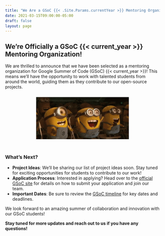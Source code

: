 ```yaml
---
title: "We Are a GSoC {{< .Site.Params.currentYear >}} Mentoring Organization!"
date: 2021-03-15T09:00:00-05:00
draft: false
layout: page
---
```


## We’re Officially a GSoC  {{< current_year >}} Mentoring Organization!

We are thrilled to announce that we have been selected as a mentoring organization for Google Summer of Code (GSoC) {{< current_year >}}! This means we’ll have the opportunity to work with talented students from around the world, guiding them as they contribute to our open-source projects.
<img src="/images/yay.gif" alt="image" style="display: block; margin: 0 auto;width: 60%;padding-top: 5%;padding-bottom: 5%;">

### What’s Next?

- **Project Ideas**: We’ll be sharing our list of project ideas soon. Stay tuned for exciting opportunities for students to contribute to our work!
- **Application Process**: Interested in applying? Head over to the [official GSoC site](https://summerofcode.withgoogle.com/) for details on how to submit your application and join our team.
- **Important Dates**: Be sure to review the [GSoC timeline](https://summerofcode.withgoogle.com/how-it-works/#timeline) for key dates and deadlines.

We look forward to an amazing summer of collaboration and innovation with our GSoC students!

**Stay tuned for more updates and reach out to us if you have any questions!**
